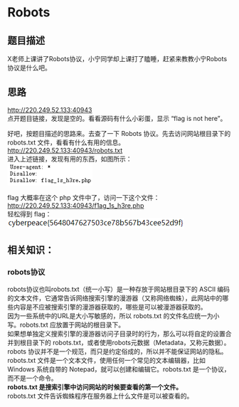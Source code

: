 # Robots

## 题目描述
X老师上课讲了Robots协议，小宁同学却上课打了瞌睡，赶紧来教教小宁Robots协议是什么吧。

## 思路
http://220.249.52.133:40943  
点开题目链接，发现是空的。看看源码有什么小彩蛋，显示 “flag is not here”。  

好吧，按题目描述的思路来。去查了一下 Robots 协议。先去访问网站根目录下的 robots.txt 文件，看看有什么有用的信息。  
http://220.249.52.133:40943/robots.txt  
进入上述链接，发现有用的东西，如图所示：  
![avatar](./picture/robots_1.png)  

flag 大概率在这个 php 文件中了，访问一下这个文件：  
http://220.249.52.133:40943/f1ag_1s_h3re.php  
轻松得到 flag：  
![avatar](./picture/robots_2.png)  

## 相关知识：  
### robots协议  
robots协议也叫robots.txt（统一小写）是一种存放于网站根目录下的 ASCII 编码的文本文件，它通常告诉网络搜索引擎的漫游器（又称网络蜘蛛），此网站中的哪些内容是不应被搜索引擎的漫游器获取的，哪些是可以被漫游器获取的。  
因为一些系统中的URL是大小写敏感的，所以 robots.txt 的文件名应统一为小写。robots.txt 应放置于网站的根目录下。  
如果想单独定义搜索引擎的漫游器访问子目录时的行为，那么可以将自定的设置合并到根目录下的 robots.txt，或者使用robots元数据（Metadata，又称元数据）。  
robots 协议并不是一个规范，而只是约定俗成的，所以并不能保证网站的隐私。  
robots.txt 文件是一个文本文件，使用任何一个常见的文本编辑器，比如 Windows 系统自带的 Notepad，就可以创建和编辑它。robots.txt 是一个协议，而不是一个命令。  
**robots.txt 是搜索引擎中访问网站的时候要查看的第一个文件。**  
robots.txt 文件告诉蜘蛛程序在服务器上什么文件是可以被查看的。  
